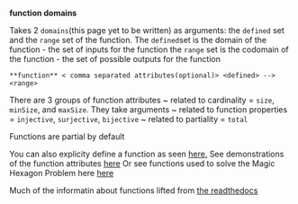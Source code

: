**function domains**

Takes 2 ```domains```(this page yet to be written) as arguments: the ```defined``` set and the ```range``` set of the function.
The ```defined```set is the domain of the function - the set of inputs for the function
the ```range``` set is the codomain of the function - the set of possible outputs for the function

```essence
**function** < comma separated attributes(optional)> <defined> --> <range>
```
There are 3 groups of function attributes
  ~ related to cardinality = ```size```, ```minSize```, and ```maxSize```. They take arguments
  ~ related to function properties = ```injective```, ```surjective```, ```bijective```
  ~ related to partiality = ```total```

  Functions are partial by default

  You can also explicity define a function as seen [here.](...)
  See demonstrations of the function attributes [here]()
  Or see functions used to solve the Magic Hexagon Problem here [here](https://github.com/conjure-cp/conjure/tree/main/docs/notebooks/magicHexagon.ipynb)

  Much of the informatin about functions lifted from [the readthedocs](https://conjure.readthedocs.io/en/latest/essence.html)

  
